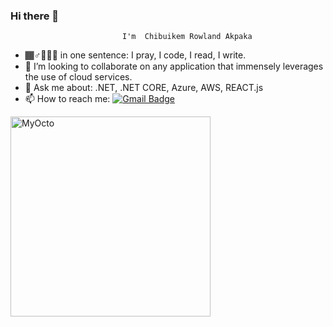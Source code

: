 ### Hi there 👋
                             I'm  Chibuikem Rowland Akpaka
- 🏾‍♂️🚶🏾‍♂️ in one sentence:         I pray, I code, I read, I write.
- 👯 I’m looking to collaborate on any application that immensely leverages the use of cloud services.
- 💬 Ask me about: .NET, .NET CORE, Azure, AWS, REACT.js
- 📫 How to reach me: [![Gmail Badge](https://img.shields.io/badge/-gmail-c14438?style=for-the-badge&logo=Gmail&logoColor=ffffff)](mailto:chibuikemakpakar@gmail.com) 
<img align="center" src="https://user-images.githubusercontent.com/72900885/133978414-ae69e2eb-d1e0-4aec-8cb0-6bc95f6b5eb8.png" width="320" heigth="100" alt="MyOcto">

